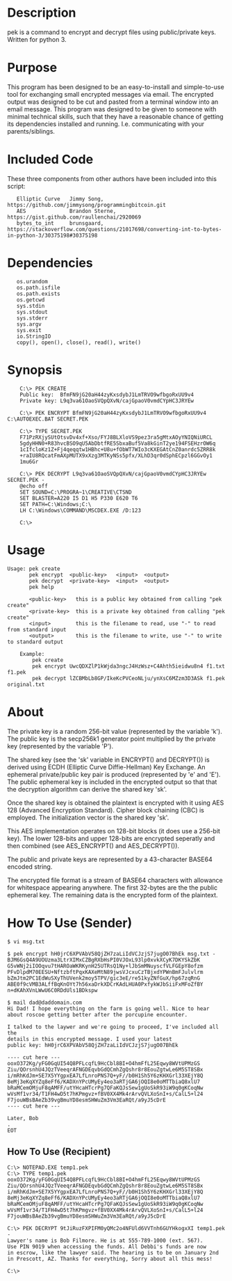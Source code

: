 # Description
pek is a command to encrypt and decrypt files using public/private keys.
Written for python 3.

# Purpose
This program has been designed to be an easy-to-install and simple-to-use tool
for exchanging small encrypted messages via email. The encrypted output was designed to
be cut and pasted from a terminal window into an email message. This program was designed
to be given to someone with minimal technical skills, such that they have a reasonable
chance of getting its dependencies installed and running. I.e. communicating with your parents/siblings.

# Included Code
These three components from other authors have been included into this script:
```
   Elliptic Curve   Jimmy Song, https://github.com/jimmysong/programmingbitcoin.git
   AES              Brandon Sterne, https://gist.github.com/raullenchai/2920069
   bytes_to_int     brunsgaard, https://stackoverflow.com/questions/21017698/converting-int-to-bytes-in-python-3/30375198#30375198
```

# Dependencies
```
   os.urandom
   os.path.isfile
   os.path.exists
   os.getcwd
   sys.stdin
   sys.stdout
   sys.stderr
   sys.argv
   sys.exit
   io.StringIO
   copy(), open(), close(), read(), write()
```

# Synopsis
```
    C:\> PEK CREATE
    Public key:  BfmFN9jG20aH44zyKxsdybJ1LmTRVO9wfbgoRxUU9v4
    Private key: L9q3va61OaoSVQpQXvN/cajGpaoV0vmdCYpHC3JRYEw

    C:\> PEK ENCRYPT BfmFN9jG20aH44zyKxsdybJ1LmTRVO9wfbgoRxUU9v4 C:\AUTOEXEC.BAT SECRET.PEK

    C:\> TYPE SECRET.PEK
    F71PzRXjySUtOtsvDv4xf+Xso/FYJ8BLXloVS9pez3ra5gMtxAOyYNIQNiURCL
    5gdyHHN0+R83hvcBSO9qU5AbDbtfRE5SbxaBuf5Va8kGinT2ye194FSEHzrOW6q
    1cIfcloKz1Z+Fj4qeqqtw1HBhc+U8u+fObWT7WIo3cKXEGAtCnZ0anrdc5ZRR8k
    +raIU8RQcatFmAXpMUTX9xXzg3MTKyNSs5pfx/XLhD3qr0dSphECpzl6GGvOy1
    1mu6Gr

    C:\> PEK DECRYPT L9q3va61OaoSVQpQXvN/cajGpaoV0vmdCYpHC3JRYEw SECRET.PEK -
    @echo off
    SET SOUND=C:\PROGRA~1\CREATIVE\CTSND
    SET BLASTER=A220 I5 D1 H5 P330 E620 T6
    SET PATH=C:\Windows;C:\
    LH C:\Windows\COMMAND\MSCDEX.EXE /D:123

    C:\> 
```

# Usage
```
Usage: pek create
       pek encrypt  <public-key>   <input>  <output>
       pek decrypt  <private-key>  <input>  <output>
       pek help

       <public-key>   this is a public key obtained from calling "pek create"
       <private-key>  this is a private key obtained from calling "pek create"
       <input>        this is the filename to read, use "-" to read from standard input
       <output>       this is the filename to write, use "-" to write to standard output

    Example:
        pek create
        pek encrypt UwcQDXZlP1kWjda3ngcJ4HzWsz+C4Ahth5ieidwu8n4 f1.txt f1.pek
        pek decrypt lZCBMbLb8GP/IkeKcPVCeoNLju/ynXsC6MZzm3D3ASk f1.pek original.txt
```

# About
The private key is a random 256-bit value (represented by the variable 'k').
The public key is the secp256k1 generator point multiplied by the private key (represented by the variable 'P').

The shared key (see the 'sk' variable in ENCRYPT() and DECRYPT()) is derived
using ECDH (Elliptic Curve Diffie-Hellman) Key Exchange. An ephemeral private/public key pair is
produced (represented by 'e' and 'E'). The public ephemeral key is included in the encrypted output so
that that the decryption algorithm can derive the shared key 'sk'.

Once the shared key is obtained the plaintext is encrypted with it using AES 128 (Advanced
Encryption Standard). Cipher block chaining (CBC) is employed. The initialization vector is the shared key 'sk'.

This AES implementation operates on 128-bit blocks (it does use a 256-bit key).
The lower 128-bits and upper 128-bits are encrypted seperatly and then combined
(see AES_ENCRYPT() and AES_DECRYPT()).

The public and private keys are represented by a 43-character BASE64 encoded string.

The encrypted file format is a stream of BASE64 characters with allowance
for whitespace appearing anywhere. The first 32-bytes are the the public ephemeral key.
The remaining data is the encrypted form of the plaintext.

# How To Use (Sender)                                                                                                                                             
                                                                                                                                                                  
```                                                                                                                                                               
$ vi msg.txt                                                                                                                                                      
                                                                                                                                                                  
$ pek encrypt hH0jrC6XPVAbV58QjZH7zaLiIdVCJzjS7jugO07BhEk msg.txt -                                                                                               
BJM6GsQ4A9UOUzma3LtrXIMxCZBgRXbHsPI0VJOxL93lp0xvkXCyK7DKYSkZbK                                                                                                    
G5vWNj2iIOOqvu7tHAROaWKRKynH25UTRsQ1Ny+lJbSmMNuyscfVLFGEpY8ofzm                                                                                                   
PFvDlpdM70EESU+NftzbftPqxKAXeMtN89jwsVJcxuCzTBjxdYPWnBmFJulvlrm                                                                                                   
bZmJtm2PC1EdWuSXyThUVenk2moy5TPV/gic3eE/re51kyZNfGuX/hp67zqRnG                                                                                                    
ABE0f9cVMB3ALffBqKnOYt7h56xaDrkXDCrKAdLHUA0PxfykWJbSiiFxMFoZfBY                                                                                                   
n+dKAhXVnLWwU6C0RDdUls1BDkspw                                                                                                                                     
                                                                                                                                                                  
$ mail dad@daddomain.com                                                                                                                                          
Hi Dad! I hope everything on the farm is going well. Nice to hear                                                                                                 
about roscoe getting better after the porcupine encounter.                                                                                                       
                                                                                                                                                                  
I talked to the laywer and we're going to proceed, I've included all the                                                                                          
details in this encrypted message. I used your latest                                                                                                             
public key: hH0jrC6XPVAbV58QjZH7zaLiIdVCJzjS7jugO07BhEk                                                                                                           
                                                                                                                                                                  
---- cut here ---                                                                                                                                                 
ooxO372Kg/yFG0GqUI54Q8PFLcqfL9HcCbl8BI+O4hmFfL25Eqwy8WVtUPMzGS                                                                                                    
Ziu/QOrsnhU4JQzTVeeqrAFNGDEqvbGdQCmhZgQshr8r8EouZgtwLe6M5ST8SBx                                                                                                   
i/mRhKdJm+SE7X5YYgpxEA7LfLnroPNS7Q+yF//b0H1Sh5Y6zKHXGrl33XEjY8Q                                                                                                   
8eMj3eKqXYZq8eFf6/KADXnYPcUMyEy4eo3aRTjGA6jOQI8e0oMTTbiaQ8xlU7                                                                                                    
bRaMCemOMjuF8qAMFF/utYHcaHTcrPg7QFaKQJsSew1gUoSkR93iW9q0gKCoqNw                                                                                                   
wVsMf1vr34/T1FH4wD5t7hKPmgvz+fBV0XX4Mk4rArvQVLXoSnI+s/CalL5+l24                                                                                                   
F7jouWBsBAeZb39vgBmuYD8esmSHWuZm3Vm3EaRQt/a9yJ5cDrE                                                                                                               
---- cut here ---                                                                                                                                                 
                                                                                                                                                                  
Later, Bob                                                                                                                                                        
.                                                                                                                                                                 
EOT                                                                                                                                                               
```                                                                                                                                                               
                                                                                                                                                                  
## How To Use (Recipient)                                                                                                                                                
                                                                                                                                                                  
```                                                                                                                                                               
C:\> NOTEPAD.EXE temp1.pek                                                                                                                                        
C:\> TYPE temp1.pek                                                                                                                                               
ooxO372Kg/yFG0GqUI54Q8PFLcqfL9HcCbl8BI+O4hmFfL25Eqwy8WVtUPMzGS                                                                                                    
Ziu/QOrsnhU4JQzTVeeqrAFNGDEqvbGdQCmhZgQshr8r8EouZgtwLe6M5ST8SBx                                                                                                   
i/mRhKdJm+SE7X5YYgpxEA7LfLnroPNS7Q+yF//b0H1Sh5Y6zKHXGrl33XEjY8Q                                                                                                   
8eMj3eKqXYZq8eFf6/KADXnYPcUMyEy4eo3aRTjGA6jOQI8e0oMTTbiaQ8xlU7                                                                                                    
bRaMCemOMjuF8qAMFF/utYHcaHTcrPg7QFaKQJsSew1gUoSkR93iW9q0gKCoqNw                                                                                                   
wVsMf1vr34/T1FH4wD5t7hKPmgvz+fBV0XX4Mk4rArvQVLXoSnI+s/CalL5+l24                                                                                                   
F7jouWBsBAeZb39vgBmuYD8esmSHWuZm3Vm3EaRQt/a9yJ5cDrE                                                                                                               
                                                                                                                                                                  
C:\> PEK DECRYPT 9tJiRuzFXPIFM0yQMc2o4NFUld6VVTnh6GUYHkogxXI temp1.pek -                                                                                          
Lawyer's name is Bob Filmore. He is at 555-789-1000 (ext. 567).                                                                                                   
Use PIN 9019 when accessing the funds. All Debbi's funds are now                                                                                                  
in escrow, like the lawyer said. The hearing is to be on January 2nd                                                                                              
in Prescott, AZ. Thanks for everything, Sorry about all this mess!                                                                                                
                                                                                                                                                                  
C:\>                                                                                                                                                              
```                                                                                                                                                               

